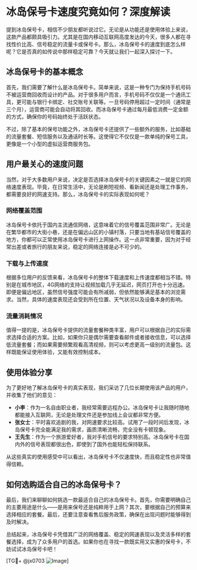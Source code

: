 # 冰岛保号卡速度究竟如何？深度解读

提到冰岛保号卡，相信不少朋友都听说过它。无论是从功能还是使用体验上来说，这款产品都颇具吸引力。尤其是在国内移动互联网高度发达的今天，很多人都在寻找性价比高、信号稳定的流量卡或保号卡。那么，冰岛保号卡的速度到底怎么样呢？它是否真的如传说中那样稳定可靠？今天就让我们一起深入探讨一下。

## 冰岛保号卡的基本概念

首先，我们需要了解什么是冰岛保号卡。简单来说，这是一种专门为保持手机号码不被运营商回收而设计的产品。对于很多用户而言，手机号码不仅仅是一个通讯工具，更可能与银行卡绑定、社交账号关联等。一旦号码停用超过一定时间（通常是三个月），运营商可能会自动将其回收。而冰岛保号卡通过每月最低消费一定金额的方式，确保你的号码始终处于活跃状态。

不过，除了基本的保号功能之外，冰岛保号卡还提供了一些额外的服务，比如基础的流量套餐、短信服务以及通话时长等。这使得它不仅仅是一款单纯的保号工具，更像是一个小型的虚拟运营商服务包。

## 用户最关心的速度问题

当然，对于大多数用户来说，决定是否选择冰岛保号卡的关键因素之一就是它的网络速度表现。毕竟，在日常生活中，无论是刷短视频、看新闻还是处理工作事务，都需要良好的网速支持。那么，冰岛保号卡的实际表现如何呢？

### 网络覆盖范围

冰岛保号卡依托于国内主流通信网络，这意味着它的信号覆盖范围非常广。无论是在繁华都市的大街小巷，还是在偏远山区的小镇村落，只要当地有基站信号覆盖的地方，你都可以正常使用冰岛保号卡进行上网操作。这一点非常重要，因为对于经常出差或者旅行的朋友来说，稳定的网络连接是必不可少的。

### 下载与上传速度

根据多位用户的反馈来看，冰岛保号卡的整体下载速度和上传速度都相当不错。特别是在城市地区，4G网络的支持让视频加载几乎无延迟，网页打开也十分迅速。即便是偏远地区，虽然信号强度可能会有所减弱，但依然能够满足基本的浏览需求。当然，具体的速度表现还会受到所在位置、天气状况以及设备本身的影响。

### 流量消耗情况

值得一提的是，冰岛保号卡提供的流量套餐种类丰富，用户可以根据自己的实际需求选择合适的方案。比如，如果你只是偶尔需要查看邮件或者接收信息，可以选择低流量套餐；而如果需要频繁观看高清视频，则可以考虑更高一级别的流量包。这样既能保证使用体验，又能有效控制成本。

## 使用体验分享

为了更好地了解冰岛保号卡的真实表现，我们采访了几位长期使用该产品的用户，并收集了他们的意见：

- **小李**：作为一名自由职业者，我经常需要远程办公。冰岛保号卡让我随时随地都能接入互联网，无论是处理文件还是参加线上会议都非常方便。
- **张女士**：平时喜欢追剧的我，对网速要求比较高。试用了一段时间后发现，冰岛保号卡完全能满足我的需求，画质清晰流畅，完全没有卡顿现象。
- **王先生**：作为一个旅游爱好者，我对手机信号的要求特别高。冰岛保号卡在国内外的信号表现都很出色，即使到了国外也能轻松保持联系。

从这些真实的使用感受中可以看出，冰岛保号卡不仅速度快，而且稳定性也非常值得信赖。

## 如何选购适合自己的冰岛保号卡？

最后，我们来聊聊如何挑选一款最适合自己的冰岛保号卡。首先，你需要明确自己的主要用途是什么——是用来保号还是纯粹用于上网？其次，要根据自己的预算来选择相应的套餐。最后，还要注意查看售后服务政策，确保在出现问题时能够得到及时解决。

总结起来，冰岛保号卡凭借其广泛的网络覆盖、稳定的网速表现以及灵活多样的套餐选择，成为了众多用户的首选。如果你也在寻找一款既实用又实惠的保号卡，不妨试试冰岛保号卡吧！

[TG💪+ @jx0703 ![Image](https://github.com/user-attachments/assets/dbca1d08-cadb-493c-b0ec-ad6f7a83f270)]